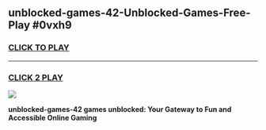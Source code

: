 
## unblocked-games-42-Unblocked-Games-Free-Play #0vxh9
<h3>
<a href="https://us.freeplayer.one?title=unblocked-games-42&ref=9M">CLICK TO PLAY</a></h3>
<hr>

<h3>
<a href="https://us.freeplayer.one?title=unblocked-games-42&ref=9M">CLICK 2 PLAY</a>
  
</h3>

<a href="https://us.freeplayer.one?title=unblocked-games-42&ref=9M"><img src="https://clearcache.store/games.png"></a>


**unblocked-games-42 games unblocked: Your Gateway to Fun and Accessible Online Gaming**
